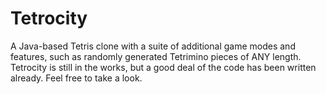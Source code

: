Tetrocity
=========

A Java-based Tetris clone with a suite of additional game modes and features, such as randomly generated Tetrimino pieces of ANY length. Tetrocity is still in the works, but a good deal of the code has been written already. Feel free to take a look.
